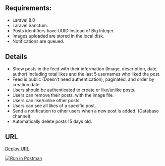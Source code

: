 ## Requirements:


- Laravel 8.0
- Laravel Sanctum.
- Posts identifiers have UUID instead of Big Integer.
- Images uploaded are stored in the local disk.
- Notifications are queued.

## Details

- Show posts in the feed with their information (Image, description, date, author) including total likes and the last 5 usernames who liked the post.
- Feed is public (Doesn’t need authentication), paginated, and order by creation date.
- Users should be authenticated to create or like/unlike posts.
- Users can remove their posts, with the image file.
- Users can like/unlike other posts.
- Users can see all likes of a specific post.
- Send a notification to other users when a new post is added. (Database channel)
- Automatically delete posts 15 days old.

## URL

[Deploy URL](https://posts-api-with-queued-notify.herokuapp.com/).

[![Run in Postman](https://run.pstmn.io/button.svg)](https://app.getpostman.com/run-collection/16275050-b7066c58-7635-41b9-ab11-20999abbe541?action=collection%2Ffork&collection-url=entityId%3D16275050-b7066c58-7635-41b9-ab11-20999abbe541%26entityType%3Dcollection%26workspaceId%3D678f30c1-c2fe-4f76-b0e4-16bae9f27b68)
